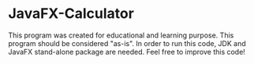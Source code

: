 # JavaFX-Calculator

This program was created for educational and learning purpose.  This program should be considered "as-is".  In order to run this code, JDK and JavaFX stand-alone package are needed.
Feel free to improve this code!
